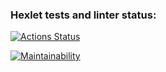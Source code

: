 ### Hexlet tests and linter status:
[![Actions Status](https://github.com/achevozerov/python-project-49/workflows/hexlet-check/badge.svg)](https://github.com/achevozerov/python-project-49/actions)

[![Maintainability](https://api.codeclimate.com/v1/badges/8fe050c33784d0717b80/maintainability)](https://codeclimate.com/github/achevozerov/python-project-49/maintainability)
